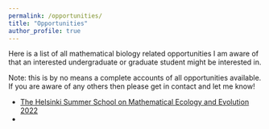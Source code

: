 ```yaml
---
permalink: /opportunities/
title: "Opportunities"
author_profile: true
---
```


Here is a list of all mathematical biology related opportunities I am aware of that an 
interested undergraduate or graduate student might be interested in.

Note: this is by no means a complete accounts of all opportunities available. If you are aware of any others then please get
in contact and let me know!

* [The Helsinki Summer School on Mathematical Ecology and Evolution 2022](https://wiki.helsinki.fi/display/BioMath/Summer+Schools)
* 

